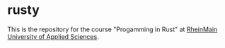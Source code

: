 # rusty
This is the repository for the course "Progamming in Rust" at [RheinMain University of Applied Sciences](https://www.hs-rm.de/en/).
